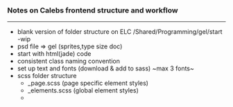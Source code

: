 ### Notes on Calebs frontend structure and workflow  

---  

  * blank version of folder structure on ELC /Shared/Programming/gel/start -wip  
  * psd file => gel (sprites,type size doc)  
  * start with html(jade) code  
  * consistent class naming convention  
  * set up text and fonts (download & add to sass) ~max 3 fonts~  
  * scss folder structure  
      * _page.scss (page specific element styles)  
      * _elements.scss (global element styles)
      *  

